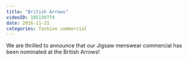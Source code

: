 ```yaml
---
title: "British Arrows"
videoID: 185139774
date: 2016-11-21
categories: fashion commercial
---
```


We are thrilled to announce that our Jigsaw menswear commercial has been nominated at the British Arrows!
